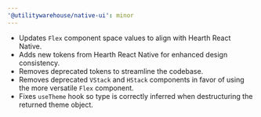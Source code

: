 ```yaml
---
'@utilitywarehouse/native-ui': minor
---
```


- Updates `Flex` component space values to align with Hearth React Native.
- Adds new tokens from Hearth React Native for enhanced design consistency.
- Removes deprecated tokens to streamline the codebase.
- Removes deprecated `VStack` and `HStack` components in favor of using the more versatile `Flex` component.
- Fixes `useTheme` hook so type is correctly inferred when destructuring the returned theme object.
